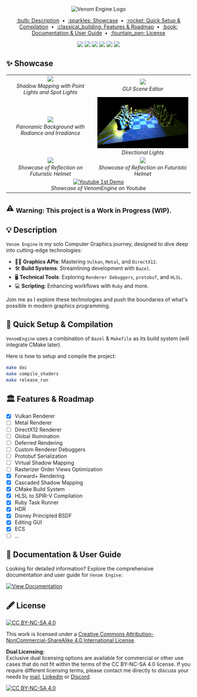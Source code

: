 
<p align="center">
  <img src="docs/icons/VenomEngineBanner.png" alt="Venom Engine Logo" width="600">
</p>

<p align="center">
  <a href="#bulb-description">:bulb: Description</a> &nbsp;&bull;&nbsp;
  <a href="#sparkles-showcase">:sparkles: Showcase</a> &nbsp;&bull;&nbsp;
  <a href="#rocket-quick-setup--compilation">:rocket: Quick Setup & Compilation</a> &nbsp;&bull;&nbsp;
  <a href="#classical_building-features--roadmap">:classical_building: Features & Roadmap</a> &nbsp;&bull;&nbsp;
  <a href="#book-documentation--user-guide">:book: Documentation & User Guide</a> &nbsp;&bull;&nbsp;
  <a href="#fountain_pen-license">:fountain_pen: License</a>
</p>

<p align="center">
  <img src="https://img.shields.io/badge/language-C%2B%2B-blue?style=for-the-badge&logo=c%2B%2B">
  <img src="https://img.shields.io/badge/language-Ruby-red?style=for-the-badge&logo=ruby">
  <img src="https://img.shields.io/badge/language-GLSL-green?style=for-the-badge&logo=opengl">
  <img src="https://img.shields.io/badge/language-HLSL-purple?style=for-the-badge&logo=microsoft">
  <img src="https://img.shields.io/github/last-commit/kevinpruvost/VenomEngine?style=for-the-badge&logo=github">
  <a href="https://kevinpruvost.github.io/VenomEngine/html/index.html">
    <img src="https://img.shields.io/badge/View-Documentation-blue?style=for-the-badge&logo=read-the-docs">
  </a>
</p>

## :sparkles: Showcase

<table>
  <tr>
    <td align="center">
      <img src="docs/screenshots/screenshot1.jpg" width="400">
      <div><em>Shadow Mapping with Point Lights and Spot Lights</div>
    </td>
    <td align="center">
      <img src="docs/screenshots/screenshot2.jpg" width="400">
      <div><em>GUI Scene Editor</div>
    </td>
  </tr>
  <tr>
    <td align="center">
      <img src="docs/screenshots/screenshot3.jpg" width="400">
      <div><em>Panoramic Background with Radiance and Irradiance</div>
    </td>
    <td align="center">
      <img src="docs/screenshots/screenshot4.jpg" width="400">
      <div><em>Directional Lights</div>
    </td>
  </tr>
  <tr>
    <td align="center">
      <img src="docs/screenshots/screenshot5.jpg" width="400">
      <div><em>Showcase of Reflection on Futuristic Helmet</div>
    </td>
    <td align="center">
      <img src="docs/screenshots/helmet_reflection.gif" width="400">
      <div><em>Showcase of Reflection on Futuristic Helmet</div>
    </td>
  </tr>
  <tr>
    <td colspan="2" align="center">
      <a href="https://www.youtube.com/watch?v=TQTM1OYonFA" width="600">
        <img src="https://img.youtube.com/vi/TQTM1OYonFA/0.jpg" alt="Youtube 1st Demo">
      </a>
      <div><em>Showcase of VenomEngine on Youtube</div>
    </td>
  </tr>
</table>

## :warning: <sub>**Warning: This project is a Work in Progress (WIP).**</sub>

## :bulb: Description

`Venom Engine` is my solo Computer Graphics journey, designed to dive deep into cutting-edge technologies:

- 🧑‍💻️ **Graphics APIs**: Mastering `Vulkan`, `Metal`, and `DirectX12`.
- 🛠️ **Build Systems**: Streamlining development with `Bazel`.
- 🖥️ **Technical Tools**: Exploring `Renderer Debuggers`, `protobuf`, and `HLSL`.
- 💻 **Scripting**: Enhancing workflows with `Ruby` and more.

Join me as I explore these technologies and push the boundaries of what's possible in modern graphics programming.

## :rocket: Quick Setup & Compilation

`VenomEngine` uses a combination of `Bazel` & `Makefile` as its build system (will integrate CMake later). 

Here is how to setup and compile the project:

```bash
make dxc
make compile_shaders
make release_run
```

## :classical_building: Features & Roadmap

- [x] Vulkan Renderer
- [ ] Metal Renderer
- [ ] DirectX12 Renderer
- [ ] Global Illumination
- [ ] Deferred Rendering
- [ ] Custom Renderer Debuggers
- [ ] Protobuf Serialization
- [ ] Virtual Shadow Mapping
- [ ] Rasterizer Order Views Optimization
- [x] Forward+ Rendering
- [x] Cascaded Shadow Mapping
- [x] CMake Build System
- [x] HLSL to SPIR-V Compilation
- [x] Ruby Task Runner
- [x] HDR
- [x] Disney Principled BSDF
- [x] Editing GUI
- [x] ECS
- [ ] ...

## :book: Documentation & User Guide

Looking for detailed information? Explore the comprehensive documentation and user guide for `Venom Engine`:

[![View Documentation](https://img.shields.io/badge/View-Documentation-blue?style=for-the-badge&logo=read-the-docs)](https://kevinpruvost.github.io/VenomEngine/html/index.html)

## :fountain_pen: License

[![CC BY-NC-SA 4.0][cc-by-nc-sa-shield]][cc-by-nc-sa]

This work is licensed under a
[Creative Commons Attribution-NonCommercial-ShareAlike 4.0 International License][cc-by-nc-sa].

**Dual Licensing:**  
Exclusive dual licensing options are available for commercial or other use cases that do not fit within the terms of the CC BY-NC-SA 4.0 license. If you require different licensing terms, please contact me directly to discuss your needs by [mail](mailto:pruvostkevin0@gmail.com), [Linkedin](https://www.linkedin.com/in/kevin-pruvost-3766a4178) or [Discord](https://www.discordapp.com/users/186896052656406528).

[![CC BY-NC-SA 4.0][cc-by-nc-sa-image]][cc-by-nc-sa]

[cc-by-nc-sa]: http://creativecommons.org/licenses/by-nc-sa/4.0/
[cc-by-nc-sa-image]: https://licensebuttons.net/l/by-nc-sa/4.0/88x31.png
[cc-by-nc-sa-shield]: https://img.shields.io/badge/License-CC%20BY--NC--SA%204.0-lightgrey.svg

